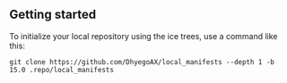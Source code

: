 Getting started
---------------

To initialize your local repository using the ice trees, use a command like this:
```
git clone https://github.com/DhyegoAX/local_manifests --depth 1 -b 15.0 .repo/local_manifests
```
